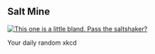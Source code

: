 ## Salt Mine
[![This one is a little bland. Pass the saltshaker?](https://imgs.xkcd.com/comics/salt_mine.png)](https://xkcd.com/1637/ "This one is a little bland. Pass the saltshaker?")

Your daily random xkcd
